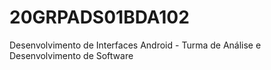 # 20GRPADS01BDA102
Desenvolvimento de Interfaces Android - Turma de Análise e Desenvolvimento de Software
